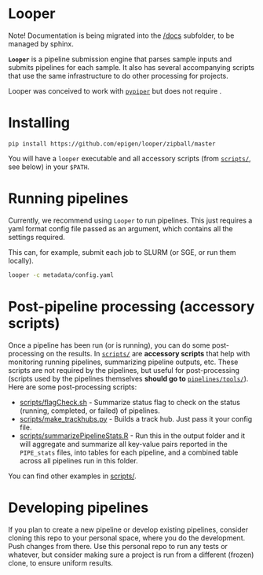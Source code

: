 # Looper

Note! Documentation is being migrated into the [/docs](/docs) subfolder, to be managed by sphinx.

__`Looper`__ is a pipeline submission engine that parses sample inputs and submits pipelines for each sample. It also has several accompanying scripts that use the same infrastructure to do other processing for projects.

Looper was conceived to work with [`pypiper`](https://github.com/epigen/pypiper/) but does not require .

# Installing

```
pip install https://github.com/epigen/looper/zipball/master
```

You will have a `looper` executable and all accessory scripts (from [`scripts/`](scripts/), see below) in your `$PATH`.

# Running pipelines

Currently, we recommend using `Looper` to run pipelines. This just requires a yaml format config file passed as an argument, which contains all the settings required.

This can, for example, submit each job to SLURM (or SGE, or run them locally).

```bash
looper -c metadata/config.yaml
```

# Post-pipeline processing (accessory scripts)

Once a pipeline has been run (or is running), you can do some post-processing on the results. In [`scripts/`](scripts/) are __accessory scripts__ that help with monitoring running pipelines, summarizing pipeline outputs, etc. These scripts are not required by the pipelines, but useful for post-processing (scripts used by the pipelines themselves **should go to** [`pipelines/tools/`](pipelines/tools/)). Here are some post-processing scripts:

* [scripts/flagCheck.sh](scripts/flagCheck.sh) - Summarize status flag to check on the status (running, completed, or failed) of pipelines.
* [scripts/make_trackhubs.py](scripts/make_trackhubs.py) - Builds a track hub. Just pass it your config file.
* [scripts/summarizePipelineStats.R](scripts/summarizePipelineStats.R) - Run this in the output folder and it will aggregate and summarize all key-value pairs reported in the `PIPE_stats` files, into tables for each pipeline, and a combined table across all pipelines run in this folder.

You can find other examples in [scripts/](scripts/).

# Developing pipelines

If you plan to create a new pipeline or develop existing pipelines, consider cloning this repo to your personal space, where you do the development. Push changes from there. Use this personal repo to run any tests or whatever, but consider making sure a project is run from a different (frozen) clone, to ensure uniform results.
